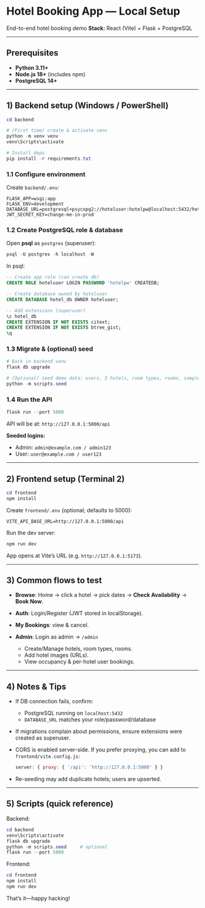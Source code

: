 # Hotel Booking App — Local Setup

End-to-end hotel booking demo
**Stack:** React (Vite) + Flask + PostgreSQL

---

## Prerequisites

* **Python 3.11+**
* **Node.js 18+** (includes npm)
* **PostgreSQL 14+**

---

## 1) Backend setup (Windows / PowerShell)

```powershell
cd backend

# (First time) create & activate venv
python -m venv venv
venv\Scripts\activate

# Install deps
pip install -r requirements.txt
```

### 1.1 Configure environment

Create `backend/.env`:

```
FLASK_APP=wsgi:app
FLASK_ENV=development
DATABASE_URL=postgresql+psycopg2://hoteluser:hotelpw@localhost:5432/hotel_db
JWT_SECRET_KEY=change-me-in-prod
```

### 1.2 Create PostgreSQL role & database

Open **psql** as `postgres` (superuser):

```powershell
psql -U postgres -h localhost -W
```

In psql:

```sql
-- Create app role (can create db)
CREATE ROLE hoteluser LOGIN PASSWORD 'hotelpw' CREATEDB;

-- Create database owned by hoteluser
CREATE DATABASE hotel_db OWNER hoteluser;

-- Add extensions (superuser)
\c hotel_db
CREATE EXTENSION IF NOT EXISTS citext;
CREATE EXTENSION IF NOT EXISTS btree_gist;
\q
```

### 1.3 Migrate & (optional) seed

```powershell
# Back in backend venv
flask db upgrade

# (Optional) seed demo data: users, 5 hotels, room types, rooms, sample booking
python -m scripts.seed
```

### 1.4 Run the API

```powershell
flask run --port 5000
```

API will be at: `http://127.0.0.1:5000/api`

**Seeded logins:**

* Admin: `admin@example.com / admin123`
* User:  `user@example.com / user123`

---

## 2) Frontend setup (Terminal 2)

```powershell
cd frontend
npm install
```

Create `frontend/.env` (optional; defaults to 5000):

```
VITE_API_BASE_URL=http://127.0.0.1:5000/api
```

Run the dev server:

```powershell
npm run dev
```

App opens at Vite’s URL (e.g. `http://127.0.0.1:5173`).

---

## 3) Common flows to test

* **Browse**: Home → click a hotel → pick dates → **Check Availability** → **Book Now**.
* **Auth**: Login/Register (JWT stored in localStorage).
* **My Bookings**: view & cancel.
* **Admin**: Login as admin → `/admin`

  * Create/Manage hotels, room types, rooms.
  * Add hotel images (URLs).
  * View occupancy & per-hotel user bookings.

---

## 4) Notes & Tips

* If DB connection fails, confirm:

  * PostgreSQL running on `localhost:5432`
  * `DATABASE_URL` matches your role/password/database
* If migrations complain about permissions, ensure extensions were created as superuser.
* CORS is enabled server-side. If you prefer proxying, you can add to `frontend/vite.config.js`:

  ```js
  server: { proxy: { '/api': 'http://127.0.0.1:5000' } }
  ```
* Re-seeding may add duplicate hotels; users are upserted.

---

## 5) Scripts (quick reference)

Backend:

```powershell
cd backend
venv\Scripts\activate
flask db upgrade
python -m scripts.seed     # optional
flask run --port 5000
```

Frontend:

```powershell
cd frontend
npm install
npm run dev
```

That’s it—happy hacking!
